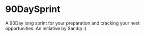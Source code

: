 # 90DaySprint
A 90Day long sprint for your preparation and cracking your next opportunities.  An initiative by Sandip :)
